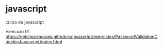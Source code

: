 # javascript
 curso de javascript
 
 Exercício 01
 https://gelcimarmoraes.github.io/javascript/exercicios/PasswordValidationCheckinJavascript/index.html
